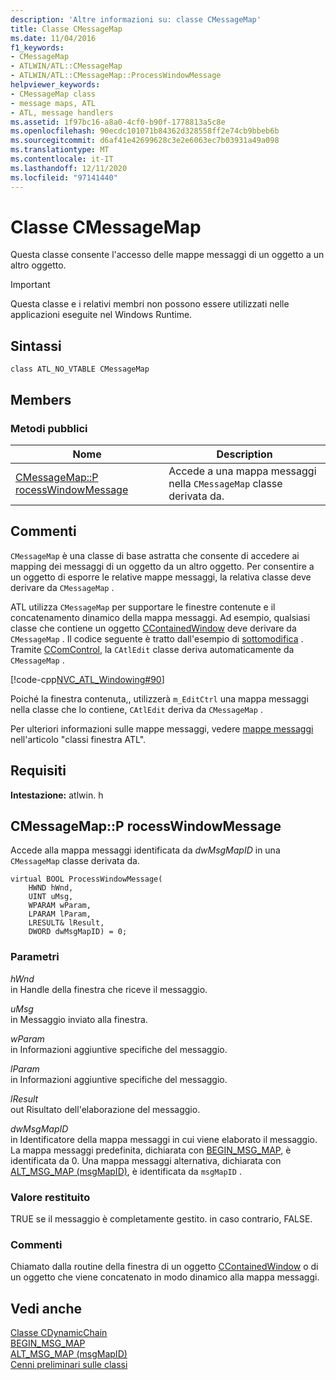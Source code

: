```yaml
---
description: 'Altre informazioni su: classe CMessageMap'
title: Classe CMessageMap
ms.date: 11/04/2016
f1_keywords:
- CMessageMap
- ATLWIN/ATL::CMessageMap
- ATLWIN/ATL::CMessageMap::ProcessWindowMessage
helpviewer_keywords:
- CMessageMap class
- message maps, ATL
- ATL, message handlers
ms.assetid: 1f97bc16-a8a0-4cf0-b90f-1778813a5c8e
ms.openlocfilehash: 90ecdc101071b84362d328558ff2e74cb9bbeb6b
ms.sourcegitcommit: d6af41e42699628c3e2e6063ec7b03931a49a098
ms.translationtype: MT
ms.contentlocale: it-IT
ms.lasthandoff: 12/11/2020
ms.locfileid: "97141440"
---
```

# <a name="cmessagemap-class"></a>Classe CMessageMap

Questa classe consente l'accesso delle mappe messaggi di un oggetto a un altro oggetto.

> [!IMPORTANT]
> Questa classe e i relativi membri non possono essere utilizzati nelle applicazioni eseguite nel Windows Runtime.

## <a name="syntax"></a>Sintassi

```
class ATL_NO_VTABLE CMessageMap
```

## <a name="members"></a>Members

### <a name="public-methods"></a>Metodi pubblici

|Nome|Description|
|----------|-----------------|
|[CMessageMap::P rocessWindowMessage](#processwindowmessage)|Accede a una mappa messaggi nella `CMessageMap` classe derivata da.|

## <a name="remarks"></a>Commenti

`CMessageMap` è una classe di base astratta che consente di accedere ai mapping dei messaggi di un oggetto da un altro oggetto. Per consentire a un oggetto di esporre le relative mappe messaggi, la relativa classe deve derivare da `CMessageMap` .

ATL utilizza `CMessageMap` per supportare le finestre contenute e il concatenamento dinamico della mappa messaggi. Ad esempio, qualsiasi classe che contiene un oggetto [CContainedWindow](../../atl/reference/ccontainedwindowt-class.md) deve derivare da `CMessageMap` . Il codice seguente è tratto dall'esempio di [sottomodifica](https://github.com/Microsoft/VCSamples/tree/master/VC2008Samples/ATL/Controls/SubEdit) . Tramite [CComControl](../../atl/reference/ccomcontrol-class.md), la `CAtlEdit` classe deriva automaticamente da `CMessageMap` .

[!code-cpp[NVC_ATL_Windowing#90](../../atl/codesnippet/cpp/cmessagemap-class_1.h)]

Poiché la finestra contenuta,, utilizzerà `m_EditCtrl` una mappa messaggi nella classe che lo contiene, `CAtlEdit` deriva da `CMessageMap` .

Per ulteriori informazioni sulle mappe messaggi, vedere [mappe messaggi](../../atl/message-maps-atl.md) nell'articolo "classi finestra ATL".

## <a name="requirements"></a>Requisiti

**Intestazione:** atlwin. h

## <a name="cmessagemapprocesswindowmessage"></a><a name="processwindowmessage"></a> CMessageMap::P rocessWindowMessage

Accede alla mappa messaggi identificata da *dwMsgMapID* in una `CMessageMap` classe derivata da.

```
virtual BOOL ProcessWindowMessage(
    HWND hWnd,
    UINT uMsg,
    WPARAM wParam,
    LPARAM lParam,
    LRESULT& lResult,
    DWORD dwMsgMapID) = 0;
```

### <a name="parameters"></a>Parametri

*hWnd*<br/>
in Handle della finestra che riceve il messaggio.

*uMsg*<br/>
in Messaggio inviato alla finestra.

*wParam*<br/>
in Informazioni aggiuntive specifiche del messaggio.

*lParam*<br/>
in Informazioni aggiuntive specifiche del messaggio.

*lResult*<br/>
out Risultato dell'elaborazione del messaggio.

*dwMsgMapID*<br/>
in Identificatore della mappa messaggi in cui viene elaborato il messaggio. La mappa messaggi predefinita, dichiarata con [BEGIN_MSG_MAP](message-map-macros-atl.md#begin_msg_map), è identificata da 0. Una mappa messaggi alternativa, dichiarata con [ALT_MSG_MAP (msgMapID)](message-map-macros-atl.md#alt_msg_map), è identificata da `msgMapID` .

### <a name="return-value"></a>Valore restituito

TRUE se il messaggio è completamente gestito. in caso contrario, FALSE.

### <a name="remarks"></a>Commenti

Chiamato dalla routine della finestra di un oggetto [CContainedWindow](../../atl/reference/ccontainedwindowt-class.md) o di un oggetto che viene concatenato in modo dinamico alla mappa messaggi.

## <a name="see-also"></a>Vedi anche

[Classe CDynamicChain](../../atl/reference/cdynamicchain-class.md)<br/>
[BEGIN_MSG_MAP](message-map-macros-atl.md#begin_msg_map)<br/>
[ALT_MSG_MAP (msgMapID)](message-map-macros-atl.md#alt_msg_map)<br/>
[Cenni preliminari sulle classi](../../atl/atl-class-overview.md)
